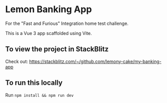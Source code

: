 # Lemon Banking App

For the "Fast and Furious" Integration home test challenge.

This is a Vue 3 app scaffolded using Vite.

## To view the project in StackBlitz
Check out: https://stackblitz.com/~/github.com/lemony-cake/my-banking-app

## To run this locally
Run `npm install && npm run dev`
